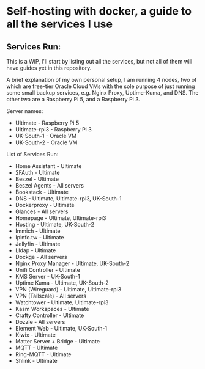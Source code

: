 # Self-hosting with docker, a guide to all the services I use

## Services Run:
This is a WiP, I'll start by listing out all the services, but not all of them will have guides yet in this repository.

A brief explanation of my own personal setup, I am running 4 nodes, two of which are free-tier Oracle Cloud VMs with the sole purpose of just running some small backup services, e.g. Nginx Proxy, Uptime-Kuma, and DNS. The other two are a Raspberry Pi 5, and a Raspberry Pi 3. 

Server names:
- Ultimate - Raspberry Pi 5
- Ultimate-rpi3 - Raspberry Pi 3
- UK-South-1 - Oracle VM
- UK-South-2 - Oracle VM

List of Services Run:
- Home Assistant - Ultimate
- 2FAuth - Ultimate
- Beszel - Ultimate
- Beszel Agents - All servers
- Bookstack - Ultimate
- DNS - Ultimate, Ultimate-rpi3, UK-South-1
- Dockerproxy - Ultimate
- Glances - All servers
- Homepage - Ultimate, Ultimate-rpi3
- Hosting - Ultimate, UK-South-2
- Immich - Ultimate
- Ipinfo.tw - Ultimate
- Jellyfin - Ultimate
- Lldap - Ultimate
- Dockge - All servers
- Nginx Proxy Manager - Ultimate, UK-South-2
- Unifi Controller - Ultimate
- KMS Server - UK-South-1
- Uptime Kuma - Ultimate, UK-South-2
- VPN (Wireguard) - Ultimate, Ultimate-rpi3
- VPN (Tailscale) - All servers
- Watchtower - Ultimate, Ultimate-rpi3
- Kasm Workspaces - Ultimate
- Crafty Controller - Ultimate
- Dozzle - All servers
- Element Web - Ultimate, UK-South-1
- Kiwix - Ultimate
- Matter Server + Bridge - Ultimate
- MQTT - Ultimate
- Ring-MQTT - Ultimate
- Shlink - Ultimate
